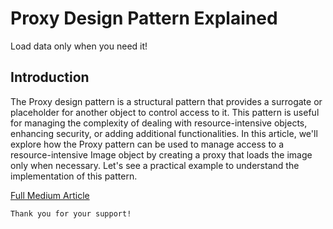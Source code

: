 # Proxy Design Pattern Explained

Load data only when you need it!

## Introduction

The Proxy design pattern is a structural pattern that provides a surrogate or placeholder for another object to control access to it. This pattern is useful for managing the complexity of dealing with resource-intensive objects, enhancing security, or adding additional functionalities. In this article, we'll explore how the Proxy pattern can be used to manage access to a resource-intensive Image object by creating a proxy that loads the image only when necessary. Let's see a practical example to understand the implementation of this pattern.

[Full Medium Article](https://levelup.gitconnected.com/proxy-design-pattern-explained-4b4d7500596d)

```
Thank you for your support!
```
